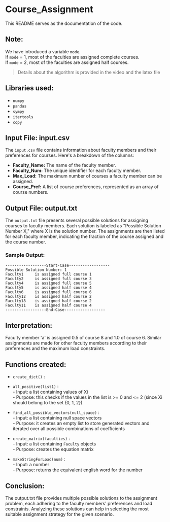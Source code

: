 # Course_Assignment

This README serves as the documentation of the code.  

## Note:
We have introduced a variable `mode`.   
If `mode` = 1, most of the faculties are assigned complete courses.  
If `mode` = 2, most of the faculties are assigned half courses.  
> Details about the algorithm is provided in the video and the latex file

## Libraries used:    
- `numpy`  
- `pandas`  
- `sympy`  
- `itertools`  
- `copy`  

## Input File: input.csv

The `input.csv` file contains information about faculty members and their preferences for courses. Here's a breakdown of the columns:

- **Faculty_Name:** The name of the faculty member.
- **Faculty_Num:** The unique identifier for each faculty member.
- **Max_Load:** The maximum number of courses a faculty member can be assigned.
- **Course_Pref:** A list of course preferences, represented as an array of course numbers.

## Output File: output.txt

The `output.txt` file presents several possible solutions for assigning courses to faculty members. Each solution is labeled as "Possible Solution Number X," where X is the solution number. The assignments are then listed for each faculty member, indicating the fraction of the course assigned and the course number.

### Sample Output:

```plaintext
------------------Start-Case------------------
Possible Solution Number: 1
Faculty1	 is assigned full course 1 
Faculty2	 is assigned full course 3 
Faculty4	 is assigned full course 5 
Faculty5	 is assigned half course 4 
Faculty6	 is assigned full course 6 
Faculty12	 is assigned half course 2 
Faculty18	 is assigned half course 2 
Faculty11	 is assigned half course 4 
------------------End-Case------------------
```

## Interpretation:

Faculty member 'a' is assigned 0.5 of course 8 and 1.0 of course 6.
Similar assignments are made for other faculty members according to their preferences and the maximum load constraints.

## Functions created:

- `create_dict()` :

- `all_positive(list1)` :  
            - Input: a list containing values of Xi  
            - Purpose: this checks if the values in the list is >= 0 and <= 2 (since Xi should belong to the set {0, 1, 2})
- `find_all_possible_vectors(null_space)` :  
            - Input: a list containing null space vectors  
            - Purpose: it creates an empty list to store generated vectors and iterated over all possible combinations of coefficients

  
- `create_matrix(faculties)` :  
            - Input: a list containing `Faculty` objects  
            - Purpose: creates the equation matrix

- `makeStringForLoad(num)` :  
            - Input: a number  
            - Purpose: returns the equivalent english word for the number   

## Conclusion:

The output.txt file provides multiple possible solutions to the assignment problem, each adhering to the faculty members' preferences and load constraints. Analyzing these solutions can help in selecting the most suitable assignment strategy for the given scenario.
